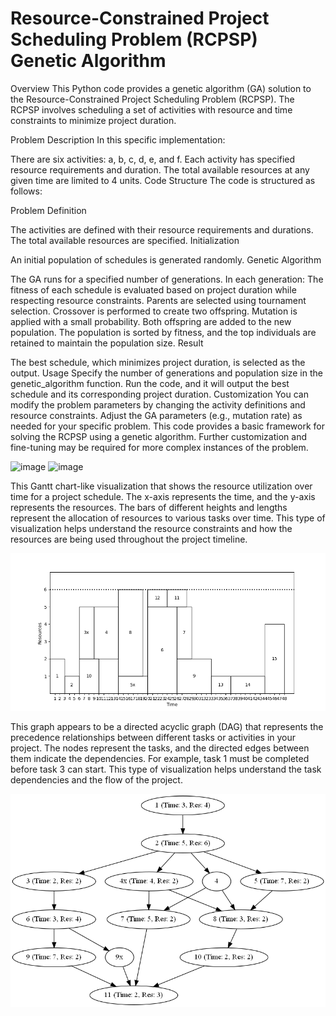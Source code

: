 # Resource-Constrained Project Scheduling Problem (RCPSP) Genetic Algorithm
Overview
This Python code provides a genetic algorithm (GA) solution to the Resource-Constrained Project Scheduling Problem (RCPSP). The RCPSP involves scheduling a set of activities with resource and time constraints to minimize project duration.

Problem Description
In this specific implementation:

There are six activities: a, b, c, d, e, and f.
Each activity has specified resource requirements and duration.
The total available resources at any given time are limited to 4 units.
Code Structure
The code is structured as follows:

Problem Definition

The activities are defined with their resource requirements and durations.
The total available resources are specified.
Initialization

An initial population of schedules is generated randomly.
Genetic Algorithm

The GA runs for a specified number of generations.
In each generation:
The fitness of each schedule is evaluated based on project duration while respecting resource constraints.
Parents are selected using tournament selection.
Crossover is performed to create two offspring.
Mutation is applied with a small probability.
Both offspring are added to the new population.
The population is sorted by fitness, and the top individuals are retained to maintain the population size.
Result

The best schedule, which minimizes project duration, is selected as the output.
Usage
Specify the number of generations and population size in the genetic_algorithm function.
Run the code, and it will output the best schedule and its corresponding project duration.
Customization
You can modify the problem parameters by changing the activity definitions and resource constraints.
Adjust the GA parameters (e.g., mutation rate) as needed for your specific problem.
This code provides a basic framework for solving the RCPSP using a genetic algorithm. Further customization and fine-tuning may be required for more complex instances of the problem.

![image](https://github.com/dasslerrr/RCPSP-with-Genetic-Algorithm/assets/75805648/e9f4c72e-4bcb-4fd6-8a43-59dbf13bbc88)
![image](https://github.com/dasslerrr/RCPSP-with-Genetic-Algorithm/assets/75805648/24bfe5f2-8af0-4475-a912-f6e75a7d1f95)

This Gantt chart-like visualization that shows the resource utilization over time for a project schedule. The x-axis represents the time, and the y-axis represents the resources. The bars of different heights and lengths represent the allocation of resources to various tasks over time. This type of visualization helps understand the resource constraints and how the resources are being used throughout the project timeline.

![image](https://github.com/akshayk7k/AI-RCPS-/blob/main/Figure_1.png)

This graph appears to be a directed acyclic graph (DAG) that represents the precedence relationships between different tasks or activities in your project. The nodes represent the tasks, and the directed edges between them indicate the dependencies. For example, task 1 must be completed before task 3 can start. This type of visualization helps understand the task dependencies and the flow of the project.

![image](https://github.com/akshayk7k/AI-RCPS-/blob/main/activity_graph.png)



